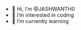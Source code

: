 - 👋 Hi, I’m @JASHWANTH0
- 👀 I’m interested in coding
- 🌱 I’m currently learning 

<!---
JASHWANTH0/JASHWANTH0 is a ✨ special ✨ repository because its `README.md` (this file) appears on your GitHub profile.
You can click the Preview link to take a look at your changes.
--->

